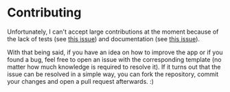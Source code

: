 # Contributing

Unfortunately, I can't accept large contributions at the moment because of the lack of tests (see [this issue](https://github.com/dabund24/vahrplan/issues/17)) and documentation (see [this issue](https://github.com/dabund24/vahrplan/issues/18)).

With that being said, if you have an idea on how to improve the app or if you found a bug, feel free to open an issue with the corresponding template (no matter how much knowledge is required to resolve it). If it turns out that the issue can be resolved in a simple way, you can fork the repository, commit your changes and open a pull request afterwards. :)
